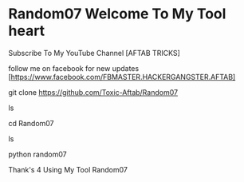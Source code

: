 # Random07 Welcome To My Tool heart


Subscribe To My YouTube Channel 
[AFTAB TRICKS]



follow me on facebook for new updates
[https://www.facebook.com/FBMASTER.HACKERGANGSTER.AFTAB]

git clone https://github.com/Toxic-Aftab/Random07

ls

cd Random07

ls

python random07

Thank's 4 Using My Tool Random07 
